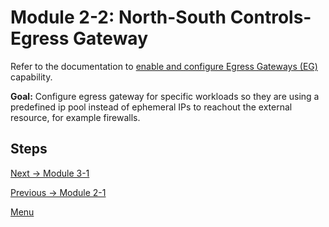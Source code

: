 # Module 2-2: North-South Controls-Egress Gateway

Refer to the documentation to [enable and configure Egress Gateways (EG)](https://docs.tigera.io/networking/egress-gateway) capability.

**Goal:** Configure egress gateway for specific workloads so they are using a predefined ip pool instead of ephemeral IPs to reachout the external resource, for example firewalls. 

## Steps

[Next -> Module 3-1](../modules/dynamic-service-graph.md)

[Previous -> Module 2-1](../modules/egress-access-controls.md)

[Menu](../README.md)